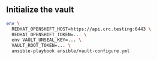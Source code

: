 ## Initialize the vault

```bash
env \
  REDHAT_OPENSHIFT_HOST=https://api.crc.testing:6443 \
  REDHAT_OPENSHIFT_TOKEN=... \
  env VAULT_UNSEAL_KEY=... \
  VAULT_ROOT_TOKEN=... \
  ansible-playbook ansible/vault-configure.yml
```

